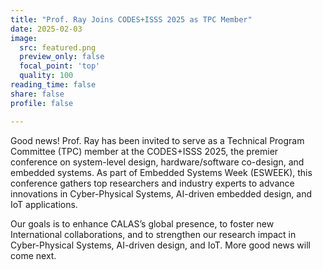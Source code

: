 ```yaml
---
title: "Prof. Ray Joins CODES+ISSS 2025 as TPC Member"
date: 2025-02-03
image:
  src: featured.png
  preview_only: false
  focal_point: 'top'
  quality: 100
reading_time: false
share: false
profile: false

---
```


<!--more-->

Good news! Prof. Ray has been invited to serve as a Technical Program Committee (TPC) member at the CODES+ISSS 2025, the premier conference on system-level design, hardware/software co-design, and embedded systems. As part of Embedded Systems Week (ESWEEK), this conference gathers top researchers and industry experts to advance innovations in Cyber-Physical Systems, AI-driven embedded design, and IoT applications.

Our goals is to enhance CALAS’s global presence, to foster new International collaborations, and to strengthen our research impact in Cyber-Physical Systems, AI-driven design, and IoT. More good news will come next.